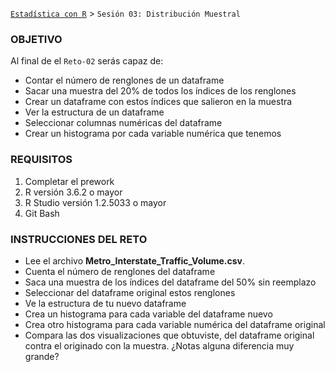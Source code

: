 [`Estadística con R`](../Readme.md) > `Sesión 03: Distribución Muestral`

### OBJETIVO

Al final de el `Reto-02` serás capaz de:
- Contar el número de renglones de un dataframe
- Sacar una muestra del 20% de todos los índices de los renglones 
- Crear un dataframe con estos índices que salieron en la muestra
- Ver la estructura de un dataframe
- Seleccionar columnas numéricas del dataframe
- Crear un histograma por cada variable numérica que tenemos

### REQUISITOS

1. Completar el prework
2. R versión 3.6.2 o mayor
3. R Studio versión 1.2.5033 o mayor 
4. Git Bash

### INSTRUCCIONES DEL RETO

- Lee el archivo **Metro_Interstate_Traffic_Volume.csv**.
- Cuenta el número de renglones del dataframe
- Saca una muestra de los índices del dataframe del 50% sin reemplazo
- Seleccionar del dataframe original estos renglones
- Ve la estructura de tu nuevo dataframe
- Crea un histograma para cada variable del dataframe nuevo
- Crea otro histograma para cada variable numérica del dataframe original
- Compara las dos visualizaciones que obtuviste, del dataframe original contra el originado con la muestra. ¿Notas alguna diferencia muy grande?